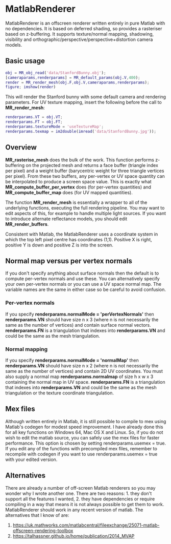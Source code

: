 # MatlabRenderer

MatlabRenderer is an offscreen renderer written entirely in pure Matlab with no dependencies. It is based on deferred shading, so provides a rasteriser based on z-buffering. It supports texture/normal mapping, shadowing, visibility and orthographic/perspective/perspective+distortion camera models.

## Basic usage

```matlab
obj = MR_obj_read('data/StanfordBunny.obj');
[cameraparams,renderparams] = MR_default_params(obj.V,400);
render = MR_render_mesh(obj.F,obj.V,cameraparams,renderparams);
figure; imshow(render)
```

This will render the Stanford bunny with some default camera and rendering parameters. For UV texture mapping, insert the following before the call to **MR_render_mesh**:

```matlab
renderparams.VT = obj.VT;
renderparams.FT = obj.FT;
renderparams.textureMode = 'useTextureMap';
renderparams.texmap = im2double(imread('data/StanfordBunny.jpg'));
```

## Overview

**MR_rasterise_mesh** does the bulk of the work. This function performs z-buffering on the projected mesh and returns a face buffer (triangle index per pixel) and a weight buffer (barycentric weight for three triangle vertices per pixel). From these two buffers, any per-vertex or UV space quantity can be interpolated to produce a screen space value. This is exactly what **MR_compute_buffer_per_vertex** does (for per-vertex quantities) and **MR_compute_buffer_map** does (for UV mapped quantities).

The function **MR_render_mesh** is essentially a wrapper to all of the underlying functions, executing the full rendering pipeline. You may want to edit aspects of this, for example to handle multiple light sources. If you want to introduce alternate reflectance models, you should edit **MR_render_buffers**.

Consistent with Matlab, the MatlabRenderer uses a coordinate system in which the top left pixel centre has coordinates (1,1). Positive X is right, positive Y is down and positive Z is into the screen.

## Normal map versus per vertex normals

If you don't specify anything about surface normals then the default is to compute per-vertex normals and use these. You can alternatively specify your own per-vertex normals or you can use a UV space normal map. The variable names are the same in either case so be careful to avoid confusion. 

### Per-vertex normals

If you specify **renderparams.normalMode = 'perVertexNormals'** then **renderparams.VN** should have size n x 3 (where n is not necessarily the same as the number of vertices) and contain surface normal vectors. **renderparams.FN** is a triangulation that indexes into **renderparams.VN** and could be the same as the mesh triangulation. 

### Normal mapping

If you specify **renderparams.normalMode = 'normalMap'** then **renderparams.VN** should have size n x 2 (where n is not necessarily the same as the number of vertices) and contain 2D UV coordinates. You must also supply a normal map **renderparams.normalmap** of size h x w x 3 containing the normal map in UV space. **renderparams.FN** is a triangulation that indexes into **renderparams.VN** and could be the same as the mesh triangulation or the texture coordinate triangulation.

## Mex files

Although written entirely in Matlab, it is still possible to compile to mex using Matlab's codegen for modest speed improvement. I have already done this for all key functions on Windows 64, Mac OS X and Linux. So, if you do not wish to edit the matlab source, you can safely use the mex files for faster performance. This option is chosen by setting renderparams.usemex = true. If you edit any of the functions with precompiled mex files, remember to recompile with codegen if you want to use renderparams.usemex = true with your edited version.

## Alternatives

There are already a number of off-screen Matlab renderers so you may wonder why I wrote another one. There are two reasons: 1. they don't support all the features I wanted, 2. they have dependencies or require compiling in a way that means it is not always possible to get them to work. MatlabRenderer should work in any recent version of matlab. The alternatives that I know of are:

1. https://uk.mathworks.com/matlabcentral/fileexchange/25071-matlab-offscreen-rendering-toolbox
2. https://talhassner.github.io/home/publication/2014_MVAP

